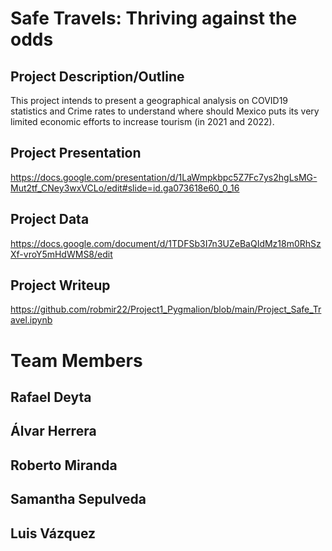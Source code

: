 # Safe Travels: Thriving against the odds

## Project Description/Outline
This project intends to present a geographical analysis on COVID19 statistics and Crime rates to understand where should Mexico puts its very limited economic efforts to increase tourism (in 2021 and 2022).

## Project Presentation
https://docs.google.com/presentation/d/1LaWmpkbpc5Z7Fc7ys2hgLsMG-Mut2tf_CNey3wxVCLo/edit#slide=id.ga073618e60_0_16

## Project Data
https://docs.google.com/document/d/1TDFSb3I7n3UZeBaQIdMz18m0RhSzXf-vroY5mHdWMS8/edit

## Project Writeup
https://github.com/robmir22/Project1_Pygmalion/blob/main/Project_Safe_Travel.ipynb

# Team Members

## Rafael Deyta 
## Álvar Herrera
## Roberto Miranda
## Samantha Sepulveda
## Luis Vázquez
